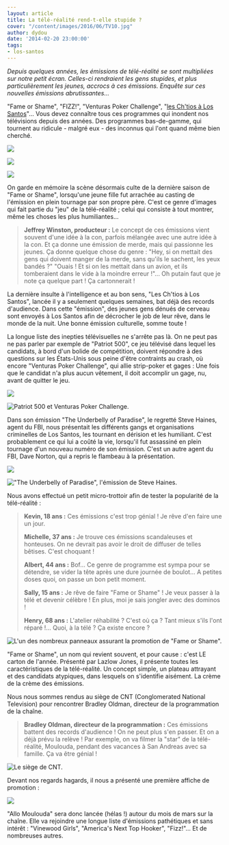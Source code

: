 ```yaml
---
layout: article
title: La télé-réalité rend-t-elle stupide ?
cover: "/content/images/2016/06/TV10.jpg"
author: dydou
date: '2014-02-20 23:00:00'
tags:
- los-santos
---
```


_Depuis quelques années, les émissions de télé-réalité se sont multipliées sur notre petit écran. Celles-ci rendraient les gens stupides, et plus particulièrement les jeunes, accrocs à ces émissions. Enquête sur ces nouvelles émissions abrutissantes..._

"Fame or Shame", "FIZZ!", "Venturas Poker Challenge", "[les Ch'tios à Los Santos](  /2014/02/04/les-chtios-a-los-santos/)"... Vous devez connaître tous ces programmes qui inondent nos télévisions depuis des années. Des programmes bas-de-gamme, qui tournent au ridicule - malgré eux - des inconnus qui l'ont quand même bien cherché.

![](  /content/images/2016/06/TV2.png)

![](  /content/images/2016/06/TV6.jpg)

![](  /content/images/2016/06/TV8.jpg)

On garde en mémoire la scène désormais culte de la dernière saison de "Fame or Shame", lorsqu'une jeune fille fut arrachée au casting de l'émission en plein tournage par son propre père. C'est ce genre d'images qui fait partie du "jeu" de la télé-réalité ; celui qui consiste à tout montrer, même les choses les plus humiliantes...

> **Jeffrey Winston, producteur :** Le concept de ces émissions vient souvent d'une idée à la con, parfois mélangée avec une autre idée à la con. Et ça donne une émission de merde, mais qui passionne les jeunes. Ça donne quelque chose du genre : "Hey, si on mettait des gens qui doivent manger de la merde, sans qu'ils le sachent, les yeux bandés ?" "Ouais ! Et si on les mettait dans un avion, et ils tomberaient dans le vide à la moindre erreur !"... Oh putain faut que je note ça quelque part ! Ça cartonnerait !

La dernière insulte à l'intelligence et au bon sens, "Les Ch'tios à Los Santos", lancée il y a seulement quelques semaines, bat déjà des records d'audience. Dans cette "émission", des jeunes gens dénués de cerveau sont envoyés à Los Santos afin de décrocher le job de leur rêve, dans le monde de la nuit. Une bonne émission culturelle, somme toute !

La longue liste des inepties télévisuelles ne s'arrête pas là. On ne peut pas ne pas parler par exemple de "Patriot 500", ce jeu télévisé dans lequel les candidats, à bord d'un bolide de compétition, doivent répondre à des questions sur les États-Unis sous peine d'être contraints au crash, où encore "Venturas Poker Challenge", qui allie strip-poker et gages : Une fois que le candidat n'a plus aucun vêtement, il doit accomplir un gage, nu, avant de quitter le jeu.

![](  /content/images/2016/06/TV9.jpg)

![Patriot 500 et Venturas Poker Challenge.](  /content/images/2016/06/TV3.jpg)

Dans son émission "The Underbelly of Paradise", le regretté Steve Haines, agent du FBI, nous présentait les différents gangs et organisations criminelles de Los Santos, les tournant en dérision et les humiliant. C'est probablement ce qui lui a coûté la vie, lorsqu'il fut assassiné en plein tournage d'un nouveau numéro de son émission. C'est un autre agent du FBI, Dave Norton, qui a repris le flambeau à la présentation.

![](  /content/images/2016/06/TV4.jpg)

!["The Underbelly of Paradise", l'émission de Steve Haines.](  /content/images/2016/06/TV7.jpg)

Nous avons effectué un petit micro-trottoir afin de tester la popularité de la télé-réalité :

> **Kevin, 18 ans :** Ces émissions c'est trop génial ! Je rêve d'en faire une un jour.
> 
> **Michelle, 37 ans :** Je trouve ces émissions scandaleuses et honteuses. On ne devrait pas avoir le droit de diffuser de telles bêtises. C'est choquant !
> 
> **Albert, 44 ans :** Bof... Ce genre de programme est sympa pour se détendre, se vider la tête après une dure journée de boulot... A petites doses quoi, on passe un bon petit moment.
> 
> **Sally, 15 ans :** Je rêve de faire "Fame or Shame" ! Je veux passer à la télé et devenir célèbre ! En plus, moi je sais jongler avec des dominos !
> 
> **Henry, 68 ans :** L'atelier réhabilité ? C'est où ça ? Tant mieux s'ils l'ont réparé !... Quoi, à la télé ? Ça existe encore ?

![L'un des nombreux panneaux assurant la promotion de "Fame or Shame".](  /content/images/2016/06/TV12.jpg)

"Fame or Shame", un nom qui revient souvent, et pour cause : c'est LE carton de l'année. Présenté par Lazlow Jones, il présente toutes les caractéristiques de la télé-réalité. Un concept simple, un plateau attrayant et des candidats atypiques, dans lesquels on s'identifie aisément. La crème de la crème des émissions.

Nous nous sommes rendus au siège de CNT (Conglomerated National Television) pour rencontrer Bradley Oldman, directeur de la programmation de la chaîne.

> **Bradley Oldman, directeur de la programmation :** Ces émissions battent des records d'audience ! On ne peut plus s'en passer. Et on a déjà prévu la relève ! Par exemple, on va filmer la "star" de la télé-réalité, Moulouda, pendant des vacances à San Andreas avec sa famille. Ça va être génial !

![Le siège de CNT.](  /content/images/2016/06/TV11.jpg)

Devant nos regards hagards, il nous a présenté une première affiche de promotion :

![](  /content/images/2016/06/TV1.jpg)

"Allo Moulouda" sera donc lancée (hélas !) autour du mois de mars sur la chaîne. Elle va rejoindre une longue liste d'émissions pathétiques et sans intérêt : "Vinewood Girls", "America's Next Top Hooker", "Fizz!"... Et de nombreuses autres.

<!--kg-card-end: markdown-->
